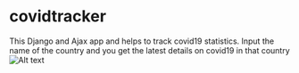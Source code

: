 # covidtracker
This Django and Ajax app and  helps to track covid19 statistics. Input the name of the country and you get the latest details on covid19 in that country
![Alt text](/../covidtracker/static/images/example.PNG?raw=true "image")

